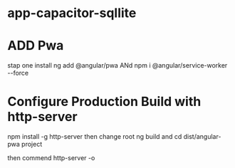 # app-capacitor-sqllite

# ADD Pwa  
stap one install  ng add @angular/pwa  ANd npm i @angular/service-worker --force

# Configure Production Build with http-server

 npm install -g http-server  then change root ng build   and cd dist/angular-pwa project

  then commend    http-server -o 